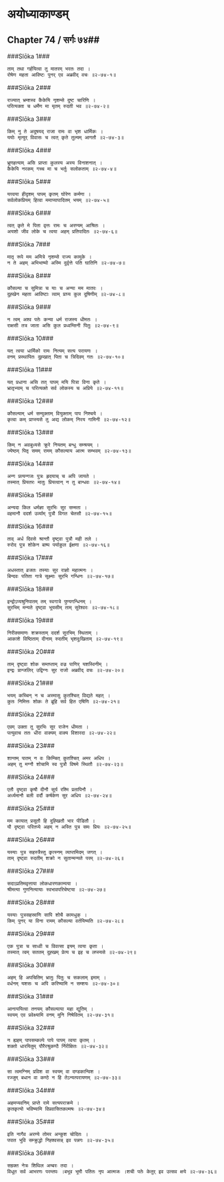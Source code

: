 अयोध्याकाण्डम्
===============================


## Chapter 74  / सर्गः ७४##


###Slōka 1###


    ताम् तथा गर्हयित्वा तु मातरम् भरतः तदा ।
    रोषेण महता आविष्टः पुनर् एव अब्रवीद् वचः ॥२-७४-१॥


###Slōka 2###


    राज्यात् भ्रम्शस्व कैकेयि नृशम्से दुष्ट चारिणि ।
    परित्यक्ता च धर्मेण मा मृतम् रुदती भव ॥२-७४-२॥


###Slōka 3###


    किम् नु ते अदूषयद् राजा रामः वा भृश धार्मिकः ।
    ययोः मृत्युर् विवासः च त्वत् कृते तुल्यम् आगतौ ॥२-७४-३॥


###Slōka 4###


    भ्रूणहत्याम् असि प्राप्ता कुलस्य अस्य विनाशनात् ।
    कैकेयि नरकम् गच्च मा च भर्तुः सलोकताम् ॥२-७४-४॥


###Slōka 5###


    यत्त्वया हीदृशम् पापम् कृतम् घोरेण कर्मणा ।
    सर्वलोकप्रियम् हित्वा ममाप्यापादितम् भयम् ॥२-७४-५॥


###Slōka 6###


    त्वत् कृते मे पिता वृत्तः रामः च अरण्यम् आश्रितः ।
    अयशो जीव लोके च त्वया अहम् प्रतिपादितः ॥२-७४-६॥


###Slōka 7###


    मातृ रूपे मम अमित्रे नृशम्से राज्य कामुके ।
    न ते अहम् अभिभाष्यो अस्मि दुर्वृत्ते पति घातिनि ॥२-७४-७॥


###Slōka 8###


    कौसल्या च सुमित्रा च याः च अन्या मम मातरः ।
    दुह्खेन महता आविष्टाः त्वाम् प्राप्य कुल दूषिणीम् ॥२-७४-८॥


###Slōka 9###


    न त्वम् अश्व पतेः कन्या धर्म राजस्य धीमतः ।
    राक्षसी तत्र जाता असि कुल प्रध्वम्सिनी पितुः ॥२-७४-९॥


###Slōka 10###


    यत् त्वया धार्मिको रामः नित्यम् सत्य परायणः ।
    वनम् प्रस्थापितः दुह्खात् पिता च त्रिदिवम् गतः ॥२-७४-१०॥


###Slōka 11###


    यत् प्रधाना असि तत् पापम् मयि पित्रा विना कृते ।
    भ्रातृभ्याम् च परित्यक्ते सर्व लोकस्य च अप्रिये ॥२-७४-११॥


###Slōka 12###


    कौसल्याम् धर्म सम्युक्ताम् वियुक्ताम् पाप निश्चये ।
    कृत्वा कम् प्राप्स्यसे तु अद्य लोकम् निरय गामिनी ॥२-७४-१२॥


###Slōka 13###


    किम् न अवबुध्यसे क्रूरे नियतम् बन्धु सम्श्रयम् ।
    ज्येष्ठम् पितृ समम् रामम् कौसल्याय आत्म सम्भवम् ॥२-७४-१३॥


###Slōka 14###


    अन्ग प्रत्यन्गजः पुत्रः हृदयाच् च अपि जायते ।
    तस्मात् प्रियतरः मातुः प्रियत्वान् न तु बान्धवः ॥२-७४-१४॥


###Slōka 15###


    अन्यदा किल धर्मज्ञा सुरभिः सुर सम्मता ।
    वहमानौ ददर्श उर्व्याम् पुत्रौ विगत चेतसौ ॥२-७४-१५॥


###Slōka 16###


    ताव् अर्ध दिवसे श्रान्तौ दृष्ट्वा पुत्रौ मही तले ।
    रुरोद पुत्र शोकेन बाष्प पर्याकुल ईक्षणा ॥२-७४-१६॥


###Slōka 17###


    अधस्तात् व्रजतः तस्याः सुर राज्ञो महात्मनः ।
    बिन्दवः पतिता गात्रे सूक्ष्माः सुरभि गन्धिनः ॥२-७४-१७॥


###Slōka 18###


    इन्द्रोऽप्यश्रुनिपातम् तम् स्वगात्रे पुण्यगन्धिनम् ।
    सुरभिम् मन्यते दृष्ट्वा भूयसीम् ताम् सुरेश्वरः ॥२-७४-१८॥


###Slōka 19###


    निरीक्समाणः शक्रस्ताम् ददर्श सुरभिम् स्थिताम् ।
    आकाशे विष्ठिताम् दीनाम् रुदतीम् भृशदुःखिताम् ॥२-७४-१९॥


###Slōka 20###


    ताम् दृष्ट्वा शोक सम्तप्ताम् वज्र पाणिर् यशस्विनीम् ।
    इन्द्रः प्रान्जलिर् उद्विग्नः सुर राजो अब्रवीद् वचः ॥२-७४-२०॥


###Slōka 21###


    भयम् कच्चिन् न च अस्मासु कुतश्चित् विद्यते महत् ।
    कुतः निमित्तः शोकः ते ब्रूहि सर्व हित एषिणि ॥२-७४-२१॥


###Slōka 22###


    एवम् उक्ता तु सुरभिः सुर राजेन धीमता ।
    पत्युवाच ततः धीरा वाक्यम् वाक्य विशारदा ॥२-७४-२२॥


###Slōka 23###


    शान्तम् पातम् न वः किम्चित् कुतश्चित् अमर अधिप ।
    अहम् तु मग्नौ शोचामि स्व पुत्रौ विषमे स्थितौ ॥२-७४-२३॥


###Slōka 24###


    एतौ दृष्ट्वा कृषौ दीनौ सूर्य रश्मि प्रतापिनौ ।
    अर्ध्यमानौ बली वर्दौ कर्षकेण सुर अधिप ॥२-७४-२४॥


###Slōka 25###


    मम कायात् प्रसूतौ हि दुह्खितौ भार पीडितौ ।
    यौ दृष्ट्वा परितप्ये अहम् न अस्ति पुत्र समः प्रियः ॥२-७४-२५॥


###Slōka 26###


    यस्याः पुत्र सहस्त्रैस्तु कृत्स्नम् व्याप्तमिदम् जगत् ।
    ताम् दृष्ट्वा रुदतीम् शक्रो न सुतान्मन्यते परम् ॥२-७४-२६॥


###Slōka 27###


    सदाऽप्रतिमवृत्ताया लोकधारणकाम्यया ।
    श्रीमत्या गुणनित्यायाः स्वभावपरिचेष्टया ॥२-७४-२७॥


###Slōka 28###


    यस्याः पुत्रसहस्राणि सापि शोचै कामधुक् ।
    किम् पुनर् या विना रामम् कौसल्या वर्तयिष्यति ॥२-७४-२८॥


###Slōka 29###


    एक पुत्रा च साध्वी च विवत्सा इयम् त्वया कृता ।
    तस्मात् त्वम् सततम् दुह्खम् प्रेत्य च इह च लप्स्यसे ॥२-७४-२९॥


###Slōka 30###


    अहम् हि अपचितिम् भ्रातुः पितुः च सकलाम् इमाम् ।
    वर्धनम् यशसः च अपि करिष्यामि न सम्शयः ॥२-७४-३०॥


###Slōka 31###


    आनाययित्वा तनयम् कौसल्याया महा द्युतिम् ।
    स्वयम् एव प्रवेक्ष्यामि वनम् मुनि निषेवितम् ॥२-७४-३१॥


###Slōka 32###


    न ह्यहम् पापसम्कल्पे पापे पापम् त्वया कृतम् ।
    शक्तो धारयितुम् पौरैरश्रुकण्ठै र्निरीक्षितः ॥२-७४-३२॥


###Slōka 33###


    सा त्वमग्निम् प्रविश वा स्वयम् वा दण्डकान्विश ।
    रज्जुम् बधान वा कण्ठे न हि तेऽन्यत्परायणम् ॥२-७४-३३॥


###Slōka 34###


    अहमप्यवनिम् प्राप्ते रामे सत्यपराक्रमे ।
    कृतकृत्यो भविष्यामि विप्रवासितकल्मषः ॥२-७४-३४॥


###Slōka 35###


    इति नागैव अरण्ये तोमर अन्कुश चोदितः ।
    पपात भुवि सम्क्रुद्धो निह्श्वसन्न् इव पन्नगः ॥२-७४-३५॥


###Slōka 36###


    सम्रक्त नेत्रः शिथिल अम्बरः तदा ।
    विधूत सर्व आभरणः परम्तपः ।बभूव भूमौ पतितः नृप आत्मजः ।शची पतेः केतुर् इव उत्सव क्षये ॥२-७४-३६॥


